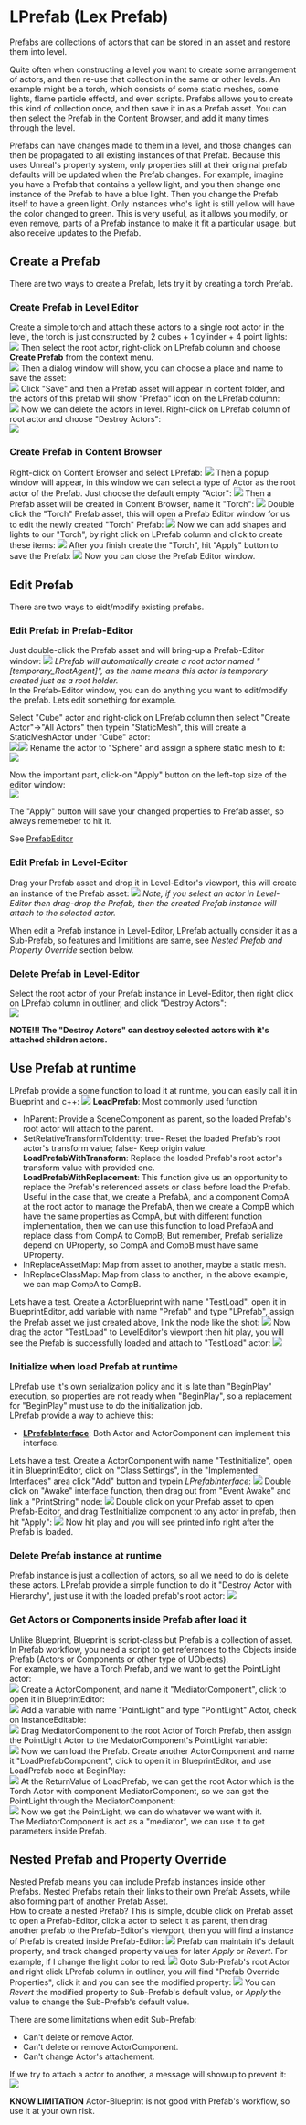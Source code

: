 # LPrefab (Lex Prefab)
Prefabs are collections of actors that can be stored in an asset and restore them into level.

Quite often when constructing a level you want to create some arrangement of actors, and then re-use that collection in the same or other levels. An example might be a torch, which consists of some static meshes, some lights, flame particle effectd, and even scripts. Prefabs allows you to create this kind of collection once, and then save it in as a Prefab asset. You can then select the Prefab in the Content Browser, and add it many times through the level.

Prefabs can have changes made to them in a level, and those changes can then be propagated to all existing instances of that Prefab. Because this uses Unreal's property system, only properties still at their original prefab defaults will be updated when the Prefab changes. For example, imagine you have a Prefab that contains a yellow light, and you then change one instance of the Prefab to have a blue light. Then you change the Prefab itself to have a green light. Only instances who's light is still yellow will have the color changed to green. This is very useful, as it allows you modify, or even remove, parts of a Prefab instance to make it fit a particular usage, but also receive updates to the Prefab.

## Create a Prefab
There are two ways to create a Prefab, lets try it by creating a torch Prefab.  

### Create Prefab in Level Editor
Create a simple torch and attach these actors to a single root actor in the level, the torch is just constructed by 2 cubes + 1 cylinder + 4 point lights:  
![](./CreatePrefabInLevelEditor_1.png)
Then select the root actor, right-click on LPrefab column and choose **Create Prefab** from the context menu.  
![](./CreatePrefabInLevelEditor_2.png)
Then a dialog window will show, you can choose a place and name to save the asset:  
![](./CreatePrefabInLevelEditor_3.png)
Click "Save" and then a Prefab asset will appear in content folder, and the actors of this prefab will show "Prefab" icon on the LPrefab column:  
![](./CreatePrefabInLevelEditor_4.png)
Now we can delete the actors in level. Right-click on LPrefab column of root actor and choose "Destroy Actors":  
![](./CreatePrefabInLevelEditor_5.png)

### Create Prefab in Content Browser
Right-click on Content Browser and select LPrefab:
![](./CreatePrefabInContentBrowser_1.png)
Then a popup window will appear, in this window we can select a type of Actor as the root actor of the Prefab. Just choose the default empty "Actor":
![](./CreatePrefabInContentBrowser_2.png) 
Then a Prefab asset will be created in Content Browser, name it "Torch":
![](./CreatePrefabInContentBrowser_3.png)
Double click the "Torch" Prefab asset, this will open a Prefab Editor window for us to edit the newly created "Torch" Prefab:
![](./CreatePrefabInContentBrowser_4.png)
Now we can add shapes and lights to our "Torch", by right click on LPrefab column and click to create these items:
![](./CreatePrefabInContentBrowser_5.png)
After you finish create the "Torch", hit "Apply" button to save the Prefab:
![](./CreatePrefabInContentBrowser_6.png)
Now you can close the Prefab Editor window.


## Edit Prefab
There are two ways to eidt/modify existing prefabs.  

### Edit Prefab in Prefab-Editor
Just double-click the Prefab asset and will bring-up a Prefab-Editor window:
![](./PrefabEditor_1.png)
*LPrefab will automatically create a root actor named "[temporary_RootAgent]", as the name means this actor is temporary created just as a root holder.*  
In the Prefab-Editor window, you can do anything you want to edit/modify the prefab. Lets edit something for example.  

Select "Cube" actor and right-click on LPrefab column then select "Create Actor"->"All Actors" then typein "StaticMesh", this will create a StaticMeshActor under "Cube" actor:  
![](./PrefabEditor_2.png)![](./PrefabEditor_3.png)
Rename the actor to "Sphere" and assign a sphere static mesh to it:  
![](./PrefabEditor_4.png)

Now the important part, click-on "Apply" button on the left-top size of the editor window:  
![](./PrefabEditor_5.png)

The "Apply" button will save your changed properties to Prefab asset, so always rememeber to hit it.  

See [PrefabEditor](./../PrefabEditor/)

### Edit Prefab in Level-Editor
Drag your Prefab asset and drop it in Level-Editor's viewport, this will create an instance of the Prefab asset:
![](./LevelEditor_1.png)
*Note, if you select an actor in Level-Editor then drag-drop the Prefab, then the created Prefab instance will attach to the selected actor.*

When edit a Prefab instance in Level-Editor, LPrefab actually consider it as a Sub-Prefab, so features and limititions are same, see *Nested Prefab and Property Override* section below.

### Delete Prefab in Level-Editor
Select the root actor of your Prefab instance in Level-Editor, then right click on LPrefab column in outliner, and click "Destroy Actors":  
![](./LevelEditor_2.png)

**NOTE!!! The "Destroy Actors" can destroy selected actors with it's attached children actors.**  

## Use Prefab at runtime
LPrefab provide a some function to load it at runtime, you can easily call it in Blueprint and c++:
![](./RuntimeUse_1.png)
**LoadPrefab**: Most commonly used function
- InParent: Provide a SceneComponent as parent, so the loaded Prefab's root actor will attach to the parent.
- SetRelativeTransformToIdentity: true- Reset the loaded Prefab's root actor's transform value; false- Keep origin value.
**LoadPrefabWithTransform**: Replace the loaded Prefab's root actor's transform value with provided one.  
**LoadPrefabWithReplacement**: This function give us an opportunity to replace the Prefab's referenced assets or class before load the Prefab. Useful in the case that, we create a PrefabA, and a component CompA at the root actor to manage the PrefabA, then we create a CompB which have the same properties as CompA, but with different function implementation, then we can use this function to load PrefabA and replace class from CompA to CompB; But remember, Prefab serialize depend on UProperty, so CompA and CompB must have same UProperty.  
- InReplaceAssetMap: Map from asset to another, maybe a static mesh.  
- InReplaceClassMap: Map from class to another, in the above example, we can map CompA to CompB.

Lets have a test. Create a ActorBlueprint with name "TestLoad", open it in BlueprintEditor, add variable with name "Prefab" and type "LPrefab", assign the Prefab asset we just created above, link the node like the shot:
![](./RuntimeUse_2.png)
Now drag the actor "TestLoad" to LevelEditor's viewport then hit play, you will see the Prefab is successfully loaded and attach to "TestLoad" actor:
![](./RuntimeUse_3.png)

### Initialize when load Prefab at runtime
LPrefab use it's own serialization policy and it is late than "BeginPlay" execution, so properties are not ready when "BeginPlay", so a replacement for "BeginPlay" must use to do the initialization job.  
LPrefab provide a way to achieve this: 
- [**LPrefabInterface**](./../PrefabInterface/): Both Actor and ActorComponent can implement this interface.

Lets have a test. Create a ActorComponent with name "TestInitialize", open it in BlueprintEditor, click on "Class Settings", in the "Implemented Interfaces" area click "Add" button and typein *LPrefabInterface*:
![](./RuntimeUse_4.png)
Double click on "Awake" interface function, then drag out from "Event Awake" and link a "PrintString" node:
![](./RuntimeUse_5.png)
Double click on your Prefab asset to open Prefab-Editor, and drag TestInitialize component to any actor in prefab, then hit "Apply":
![](./RuntimeUse_6.png)
Now hit play and you will see printed info right after the Prefab is loaded.  

### Delete Prefab instance at runtime
Prefab instance is just a collection of actors, so all we need to do is delete these actors. LPrefab provide a simple function to do it "Destroy Actor with Hierarchy", just use it with the loaded prefab's root actor:
![](./RuntimeUse_7.png)

### Get Actors or Components inside Prefab after load it
Unlike Blueprint, Blueprint is script-class but Prefab is a collection of asset. In Prefab workflow, you need a script to get references to the Objects inside Prefab (Actors or Components or other type of UObjects).  
For example, we have a Torch Prefab, and we want to get the PointLight actor:  
![](./RuntimeUse_8.png)
Create a ActorComponent, and name it "MediatorComponent", click to open it in BlueprintEditor:  
![](./RuntimeUse_9.png)
Add a variable with name "PointLight" and type "PointLight" Actor, check on InstanceEditable:  
![](./RuntimeUse_10.png)
Drag MediatorComponent to the root Actor of Torch Prefab, then assign the PointLight Actor to the MedatorComponent's PointLight variable:  
![](./RuntimeUse_11.png)
Now we can load the Prefab. Create another ActorComponent and name it "LoadPrefabComponent", click to open it in BlueprintEditor, and use LoadPrefab node at BeginPlay:  
![](./RuntimeUse_12.png)
At the ReturnValue of LoadPrefab, we can get the root Actor which is the Torch Actor with component MediatorComponent, so we can get the PointLight through the MediatorComponent:  
![](./RuntimeUse_13.png) 
Now we get the PointLight, we can do whatever we want with it.  
The MediatorComponent is act as a "mediator", we can use it to get parameters inside Prefab.  

## Nested Prefab and Property Override
Nested Prefab means you can include Prefab instances inside other Prefabs. Nested Prefabs retain their links to their own Prefab Assets, while also forming part of another Prefab Asset.  
How to create a nested Prefab? This is simple, double click on Prefab asset to open a Prefab-Editor, click a actor to select it as parent, then drag another prefab to the Prefab-Editor's viewport, then you will find a instance of Prefab is created inside Prefab-Editor:
![](./NestedPrefab_1.png)
Prefab can maintain it's default property, and track changed property values for later *Apply* or *Revert*. 
For example, if I change the light color to red:
![](./NestedPrefab_2.png)
Goto Sub-Prefab's root Actor and right click LPrefab column in outliner, you will find "Prefab Override Properties", click it and you can see the modified property:
![](./NestedPrefab_3.png)
You can *Revert* the modified property to Sub-Prefab's default value, or *Apply* the value to change the Sub-Prefab's default value.  


There are some limitations when edit Sub-Prefab:
- Can't delete or remove Actor.
- Can't delete or remove ActorComponent.
- Can't change Actor's attachement.

If we try to attach a actor to another, a message will showup to prevent it:
![](./NestedPrefab_4.png)

**KNOW LIMITATION**
Actor-Blueprint is not good with Prefab's workflow, so use it at your own risk.
